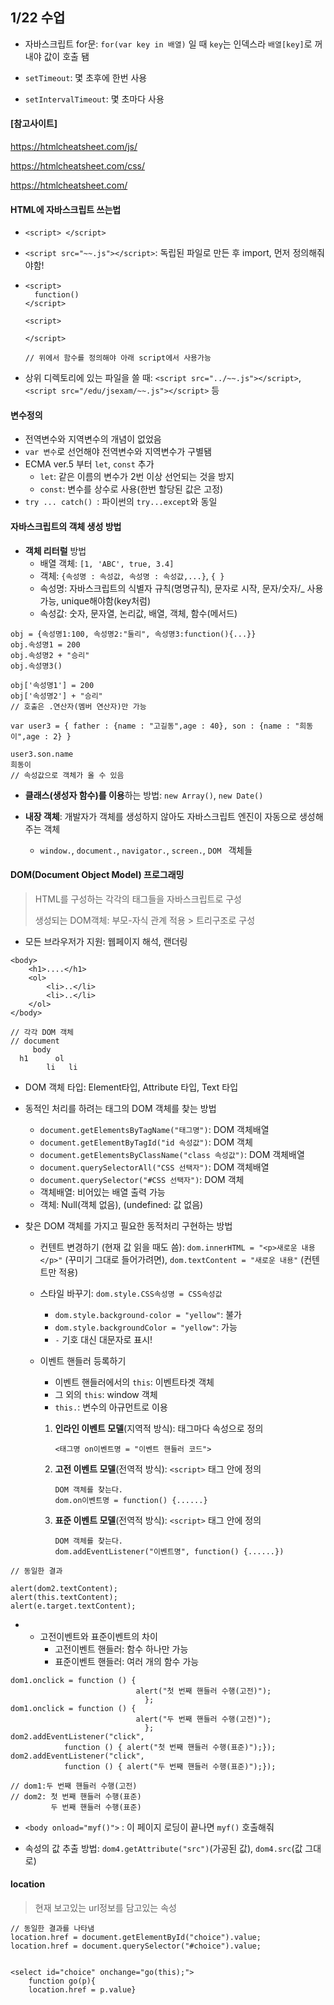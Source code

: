 ## 1/22 수업

* 자바스크립트 for문: `for(var key in 배열)` 일 때 `key`는 인덱스라 `배열[key]`로 꺼내야 값이 호출 됌

* `setTimeout`: 몇 초후에 한번 사용
* `setIntervalTimeout`: 몇 초마다 사용



#### [참고사이트]

https://htmlcheatsheet.com/js/

https://htmlcheatsheet.com/css/

https://htmlcheatsheet.com/



#### HTML에 자바스크립트 쓰는법

* `<script> </script>`

* `<script src="~~.js"></script>`: 독립된 파일로 만든 후 import, 먼저 정의해줘야함!

* ```
  <script> 
  	function()
  </script>
  
  <script> 
  
  </script>
  
  // 위에서 함수를 정의해야 아래 script에서 사용가능
  ```

* 상위 디렉토리에 있는 파일을 쓸 때: `<script src="../~~.js"></script>`, `<script src="/edu/jsexam/~~.js"></script>` 등



#### 변수정의

* 전역변수와 지역변수의 개념이 없었음
* `var 변수`로 선언해야 전역변수와 지역변수가 구별됌
* ECMA ver.5 부터 `let`, `const` 추가
  * `let`: 같은 이름의 변수가 2번 이상 선언되는 것을 방지
  * `const`: 변수를 상수로 사용(한번 할당된 값은 고정)
* `try ... catch() `: 파이썬의 `try...except`와 동일





#### 자바스크립트의 객체 생성 방법

* **객체 리터럴** 방법
  * 배열 객체: `[1, 'ABC', true, 3.4]`
  * 객체: `{속성명 : 속성값, 속성명 : 속성값,...}`, `{ }`
  * 속성명: 자바스크립트의 식별자 규칙(명명규칙), 문자로 시작, 문자/숫자/_ 사용 가능, unique해야함(key처럼)
  * 속성값: 숫자, 문자열, 논리값, 배열, 객체, 함수(메서드)

```
obj = {속성명1:100, 속성명2:"둘리", 속성명3:function(){...}}
obj.속성명1 = 200
obj.속성명2 + "승리"
obj.속성명3()		

obj['속성명1'] = 200
obj['속성명2'] + "승리"
// 호출은 .연산자(멤버 연산자)만 가능
```

```
var user3 = { father : {name : "고길동",age : 40}, son : {name : "희동이",age : 2} }

user3.son.name
희동이
// 속성값으로 객체가 올 수 있음
```

* **클래스(생성자 함수)를 이용**하는 방법: `new Array()`, `new Date()`

* **내장 객체**: 개발자가 객체를 생성하지 않아도 자바스크립트 엔진이 자동으로 생성해주는 객체
  * `window.`, `document.`, `navigator.`, `screen.`, `DOM ` 객체들





#### DOM(Document Object Model) 프로그래밍

> HTML를 구성하는 각각의 태그들을 자바스크립트로 구성
>
> 생성되는 DOM객체: 부모-자식 관계 적용 > 트리구조로 구성

* 모든 브라우저가 지원: 웹페이지 해석, 랜더링

```
<body>
	<h1>....</h1>
	<ol>
		<li>..</li>
		<li>..</li>
	</ol>
</body>

// 각각 DOM 객체
// document
	 body
  h1      ol
  		li   li
```



* DOM 객체 타입: Element타입, Attribute 타입, Text 타입



* 동적인 처리를 하려는 태그의 DOM 객체를 찾는 방법
  *  `document.getElementsByTagName("태그명")`: DOM 객체배열
  *  `document.getElementByTagId("id 속성값")`: DOM 객체
  *  `document.getElementsByClassName("class 속성값")`: DOM 객체배열
  * `document.querySelectorAll("CSS 선택자")`: DOM 객체배열
  * `document.querySelector("#CSS 선택자")`: DOM 객체
  * 객체배열: 비어있는 배열 출력 가능
  * 객체: Null(객체 없음), (undefined: 값 없음)



* 찾은 DOM 객체를 가지고 필요한 동적처리 구현하는 방법

  * 컨텐트 변경하기 (현재 값 읽을 때도 씀): `dom.innerHTML = "<p>새로운 내용</p>"` (꾸미기 그대로 들어가려면), `dom.textContent = "새로운 내용"` (컨텐트만 적용)

  * 스타일 바꾸기: `dom.style.CSS속성명 = CSS속성값`

    * `dom.style.background-color = "yellow"`: 불가
    * `dom.style.backgroundColor = "yellow"`: 가능
    * `-` 기호 대신 대문자로 표시!

  * 이벤트 핸들러 등록하기

    * 이벤트 핸들러에서의 `this`: 이벤트타겟 객체
    * 그 외의 `this`: window 객체 
    * `this.`: 변수의 아규먼트로 이용

    1. **인라인 이벤트 모델**(지역적 방식): 태그마다 속성으로 정의

       `<태그명 on이벤트명 = "이벤트 핸들러 코드">`

    2. **고전 이벤트 모델**(전역적 방식): `<script>` 태그 안에 정의

       ```
       DOM 객체를 찾는다.
       dom.on이벤트명 = function() {......}
       ```

    3. **표준 이벤트 모델**(전역적 방식): `<script>` 태그 안에 정의

       ```
       DOM 객체를 찾는다.
       dom.addEventListener("이벤트명", function() {......})
       ```

    

```
// 동일한 결과

alert(dom2.textContent);
alert(this.textContent);
alert(e.target.textContent);
```

* 
  * 고전이벤트와 표준이벤트의 차이
    * 고전이벤트 핸들러: 함수 하나만 가능
    * 표준이벤트 핸들러: 여러 개의 함수 가능

```
dom1.onclick = function () {
							alert("첫 번째 핸들러 수행(고전)");
							  };
dom1.onclick = function () {					
							alert("두 번째 핸들러 수행(고전)");
							  };
dom2.addEventListener("click", 
			function () { alert("첫 번째 핸들러 수행(표준)");});
dom2.addEventListener("click", 
            function () { alert("두 번째 핸들러 수행(표준)");});
            
// dom1:두 번째 핸들러 수행(고전)
// dom2: 첫 번째 핸들러 수행(표준)
         두 번째 핸들러 수행(표준)
```



* `<body onload="myf()">` : 이 페이지 로딩이 끝나면 `myf()` 호출해줘

* 속성의 값 추출 방법: `dom4.getAttribute("src")`(가공된 값),  `dom4.src`(값 그대로)

  

#### location

> 현재 보고있는 url정보를 담고있는 속성

```
// 동일한 결과를 나타냄
location.href = document.getElementById("choice").value;
location.href = document.querySelector("#choice").value;


<select id="choice" onchange="go(this);">
	function go(p){
	location.href = p.value}
```

